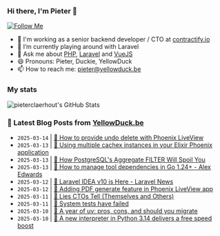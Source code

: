 ### Hi there, I'm Pieter 👋  
[![Follow Me](https://img.shields.io/github/followers/pieterclaerhout?label=Follow&style=social)](https://github.com/pieterclaerhout)

- 🏢 I'm working as a senior backend developer / CTO at [contractify.io](https://contractify.io)
- 🌱 I’m currently playing around with Laravel
- 💬 Ask me about [PHP](https://php.net), [Laravel](http://laravel.com) and [VueJS](https://vuejs.org)
- 😄 Pronouns: Pieter, Duckie, YellowDuck
- 📫 How to reach me: pieter@yellowduck.be

### My stats

![pieterclaerhout's GitHub Stats](https://github-readme-stats.vercel.app/api?username=pieterclaerhout&show_icons=true&count_private=true&line_height=40)

### 📩 Latest Blog Posts from [YellowDuck.be](https://www.yellowduck.be/)
<!-- BLOG-POST-LIST:START -->
- `2025-03-14` | [🔗 How to provide undo delete with Phoenix LiveView](https://www.yellowduck.be/posts/how-to-provide-undo-delete-with-phoenix-liveview)  
- `2025-03-13` | [🐥 Using multiple cachex instances in your Elixir Phoenix application](https://www.yellowduck.be/posts/using-multiple-cachex-instances-in-your-elixir-phoenix-application)  
- `2025-03-13` | [🔗 How PostgreSQL&#39;s Aggregate FILTER  Will Spoil You](https://www.yellowduck.be/posts/how-postgresqls-aggregate-filter-will-spoil-you)  
- `2025-03-13` | [🔗 How to manage tool dependencies in Go 1.24+ - Alex Edwards](https://www.yellowduck.be/posts/how-to-manage-tool-dependencies-in-go-1-24-alex-edwards)  
- `2025-03-12` | [🔗 Laravel IDEA v10 is Here - Laravel News](https://www.yellowduck.be/posts/laravel-idea-v10-is-here-laravel-news)  
- `2025-03-12` | [🔗 Adding PDF generate feature in Phoenix LiveView app](https://www.yellowduck.be/posts/adding-pdf-generate-feature-in-phoenix-liveview-app)  
- `2025-03-11` | [🔗 Lies CTOs Tell &lpar;Themselves and Others&rpar;](https://www.yellowduck.be/posts/lies-ctos-tell-themselves-and-others)  
- `2025-03-11` | [🔗 System tests have failed](https://www.yellowduck.be/posts/system-tests-have-failed)  
- `2025-03-10` | [🔗 A year of uv: pros, cons, and should you migrate](https://www.yellowduck.be/posts/a-year-of-uv-pros-cons-and-should-you-migrate)  
- `2025-03-10` | [🔗 A new interpreter in Python 3.14 delivers a free speed boost](https://www.yellowduck.be/posts/a-new-interpreter-in-python-3-14-delivers-a-free-speed-boost)  

<!-- BLOG-POST-LIST:END -->
